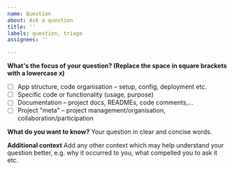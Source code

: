 ```yaml
---
name: Question
about: Ask a question
title: ''
labels: question, triage
assignees: ''

---
```


**What's the focus of your question? (Replace the space in square brackets with a lowercase x)**
- [ ] App structure, code organisation – setup, config, deployment etc.
- [ ] Specific code or functionality (usage, purpose)
- [ ] Documentation – project docs, READMEs, code comments,...
- [ ] Project "meta" – project management/organisation, collaboration/participation

**What do you want to know?**
Your question in clear and concise words.

**Additional context**
Add any other context which may help understand your question better, e.g. why it occurred to you, what compelled you to ask it etc.
